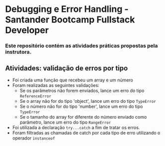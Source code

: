 # Debugging e Error Handling - Santander Bootcamp Fullstack Developer

### Este repositório contém as atividades práticas propostas pela instrutora.

## Atividades: validação de erros por tipo

- Foi criada uma função que recebeu um array e um número
- Foram realizadas as seguintes validações:
  - Se os parâmetros não forem enviados, lance um erro do tipo `ReferenceError`
  - Se o array não for do tipo 'object', lance um erro do tipo `TypeError`
  - Se o número não for do tipo 'number', lance um erro do tipo `TypeError`
  - Se o tamanho do array for diferente do número enviado como parâmetro, lance um erro do tipo `RangeError`
- Foi utilizada a declaração `try...catch` a fim de tratar os erros.
- Foram filtradas as chamadas de catch por cada tipo de erro utilizando o operador `instanceof`


